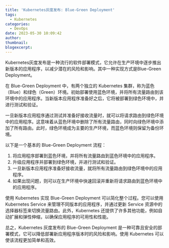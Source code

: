 ```yaml
---
title: 'Kubernetes灰度发布: Blue-Green Deployment'
tags:
  - Kubernetes
categories:
  - DevOps
date: 2023-05-30 10:09:42
author:
thumbnail:
blogexcerpt:
---
```

Kubernetes灰度发布是一种流行的软件部署模式，它允许在生产环境中逐步推出新版本的应用程序，以减少潜在的风险和影响。其中一种实现方式是Blue-Green Deployment。

在 Blue-Green Deployment 中，有两个独立的 Kubernetes 集群，称为蓝色（Blue）和绿色（Green）环境。初始部署使用蓝色环境，并将所有流量路由到该环境中的应用程序。当新版本应用程序准备好之后，它将被部署到绿色环境中，并进行测试和验证。

一旦新版本应用程序通过测试并准备好接收流量时，就可以将请求路由到绿色环境中的应用程序。这意味着从蓝色环境中删除了所有流量路由，同时向绿色环境中添加了所有路由。此时，绿色环境成为主要的生产环境，而蓝色环境则保留为备份环境。

以下是一个基本的 Blue-Green Deployment 流程：

1. 将应用程序部署到蓝色环境，并将所有流量路由到蓝色环境中的应用程序。
2. 升级应用程序并部署到绿色环境，并进行测试和验证。
3. 一旦新版本应用程序准备好接收流量，就将所有流量路由到绿色环境中的应用程序。
4. 如果出现问题，则可以在生产环境中快速回滚并重新将请求路由到蓝色环境中的应用程序。

使用 Kubernetes 实现 Blue-Green Deployment 可以简化整个过程。您可以使用 Kubernetes Service 来管理不同版本的应用程序，并通过更新 Service 资源中的选择器标签来切换流量路由。此外，Kubernetes 还提供了许多其他功能，例如自动扩展和弹性伸缩，以确保应用程序的可用性和性能。

总之，Kubernetes 灰度发布的 Blue-Green Deployment 是一种可靠且安全的部署模式，它可以降低部署新应用程序版本时的风险和影响。使用 Kubernetes 可以使该流程更加简单和高效。
